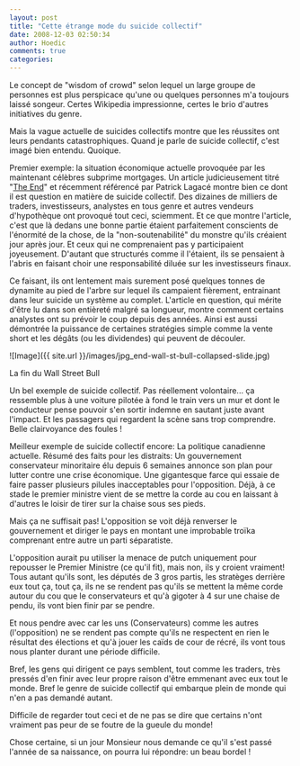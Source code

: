 ```yaml
---
layout: post
title: "Cette étrange mode du suicide collectif"
date: 2008-12-03 02:50:34
author: Hoedic
comments: true
categories: 
---
```



Le concept de "wisdom of crowd" selon lequel un large groupe de personnes est plus perspicace qu'une ou quelques personnes m'a toujours laissé songeur. Certes Wikipedia impressionne, certes le brio d'autres initiatives du genre.

Mais la vague actuelle de suicides collectifs montre que les réussites ont leurs pendants catastrophiques. Quand je parle de suicide collectif, c'est imagé bien entendu. Quoique.

Premier exemple: la situation économique actuelle provoquée par les maintenant célèbres subprime mortgages. Un article judicieusement titré "[The End](http://www.portfolio.com/news-markets/national-news/portfolio/2008/11/11/The-End-of-Wall-Streets-Boom)" et récemment référencé par Patrick Lagacé montre bien ce dont il est question en matière de suicide collectif. Des dizaines de milliers de traders, investisseurs, analystes en tous genre et autres vendeurs d'hypothèque ont provoqué tout ceci, sciemment. Et ce que montre l'article, c'est que là dedans une bonne partie étaient parfaitement conscients de l'énormité de la chose, de la "non-soutenabilité" du monstre qu'ils créaient jour après jour. Et ceux qui ne comprenaient pas y participaient joyeusement. D'autant que structurés comme il l'étaient, ils se pensaient à l'abris en faisant choir une responsabilité diluée sur les investisseurs finaux.

Ce faisant, ils ont lentement mais surement posé quelques tonnes de dynamite au pied de l'arbre sur lequel ils campaient fièrement, entrainant dans leur suicide un système au complet. L'article en question, qui mérite d'être lu dans son entièreté malgré sa longueur, montre comment certains analystes ont su prévoir le coup depuis des années. Ainsi est aussi démontrée la puissance de certaines stratégies simple comme la vente short et les dégâts (ou les dividendes) qui peuvent de découler.

![Image]({{ site.url }}/images/jpg_end-wall-st-bull-collapsed-slide.jpg)
<div class="photoattrib">La fin du Wall Street Bull</div>



Un bel exemple de suicide collectif. Pas réellement volontaire... ça ressemble plus à une voiture pilotée à fond le train vers un mur et dont le conducteur pense pouvoir s'en sortir indemne en sautant juste avant l'impact. Et les passagers qui regardent la scène sans trop comprendre. Belle clairvoyance des foules !

Meilleur exemple de suicide collectif encore: La politique canadienne actuelle. Résumé des faits pour les distraits: Un gouvernement conservateur minoritaire élu depuis 6 semaines annonce son plan pour lutter contre une crise économique. Une gigantesque farce qui essaie de faire passer plusieurs pilules inacceptables pour l'opposition. Déjà, à ce stade le premier ministre vient de se mettre la corde au cou en laissant à d'autres le loisir de tirer sur la chaise sous ses pieds.

Mais ça ne suffisait pas! L'opposition se voit déjà renverser le gouvernement et diriger le pays en montant une improbable troïka comprenant entre autre un parti séparatiste.

L'opposition aurait pu utiliser la menace de putch uniquement pour repousser le Premier Ministre (ce qu'il fit), mais non, ils y croient vraiment! Tous autant qu'ils sont, les députés de 3 gros partis, les stratèges derrière eux tout ça, tout ça, ils ne se rendent pas qu'ils se mettent la même corde autour du cou que le conservateurs et qu'à gigoter à 4 sur une chaise de pendu, ils vont bien finir par se pendre. 

Et nous pendre avec car les uns (Conservateurs) comme les autres (l'opposition) ne se rendent pas compte qu'ils ne respectent en rien le résultat des élections et qu'à jouer les caïds de cour de récré, ils vont tous nous planter durant une période difficile.

Bref, les gens qui dirigent ce pays semblent, tout comme les traders, très pressés d'en finir avec leur propre raison d'être emmenant avec eux tout le monde. Bref le genre de suicide collectif qui embarque plein de monde qui n'en a pas demandé autant.

Difficile de regarder tout ceci et de ne pas se dire que certains n'ont vraiment pas peur de se foutre de la gueule du monde!

Chose certaine, si un jour Monsieur nous demande ce qu'il s'est passé l'année de sa naissance, on pourra lui répondre: un beau bordel !